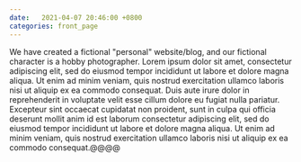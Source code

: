 ```yaml
---
date:   2021-04-07 20:46:00 +0800
categories: front_page
---
```


We have created a fictional "personal" website/blog, and our fictional character 
is a hobby photographer. Lorem ipsum dolor sit amet, consectetur adipiscing elit, 
sed do eiusmod tempor incididunt ut labore et dolore magna aliqua. Ut enim ad minim 
veniam, quis nostrud exercitation ullamco laboris nisi ut aliquip ex ea commodo 
consequat. Duis aute irure dolor in reprehenderit in voluptate velit esse cillum 
dolore eu fugiat nulla pariatur. Excepteur sint occaecat cupidatat non proident, 
sunt in culpa qui officia deserunt mollit anim id est laborum consectetur 
adipiscing elit, sed do eiusmod tempor incididunt ut labore et dolore magna 
aliqua. Ut enim ad minim veniam, quis nostrud exercitation ullamco laboris nisi ut 
aliquip ex ea commodo consequat.@@@@